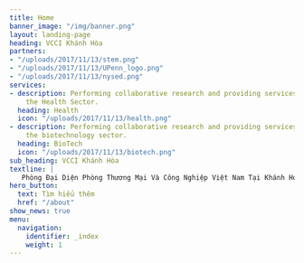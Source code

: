 ```yaml
---
title: Home
banner_image: "/img/banner.png"
layout: landing-page
heading: VCCI Khánh Hòa
partners:
- "/uploads/2017/11/13/stem.png"
- "/uploads/2017/11/13/UPenn_logo.png"
- "/uploads/2017/11/13/nysed.png"
services:
- description: Performing collaborative research and providing services to support
    the Health Sector.
  heading: Health
  icon: "/uploads/2017/11/13/health.png"
- description: Performing collaborative research and providing services to support
    the biotechnology sector.
  heading: BioTech
  icon: "/uploads/2017/11/13/biotech.png"
sub_heading: VCCI Khánh Hòa
textline: | 
   Phòng Đại Diện Phòng Thương Mại Và Công Nghiệp Việt Nam Tại Khánh Hoà
hero_button:
  text: Tìm hiểu thêm
  href: "/about"
show_news: true
menu:
  navigation:
    identifier: _index
    weight: 1
---
```

